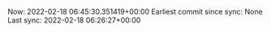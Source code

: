 Now: 2022-02-18 06:45:30.351419+00:00 Earliest commit since sync: None Last sync: 2022-02-18 06:26:27+00:00
